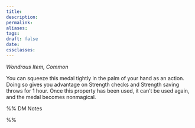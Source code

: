 ```yaml
---
title: 
description: 
permalink: 
aliases: 
tags: 
draft: false
date: 
cssclasses:
---
```

_Wondrous Item, Common_

You can squeeze this medal tightly in the palm of your hand as an action. Doing so gives you advantage on Strength checks and Strength saving throws for 1 hour. Once this property has been used, it can’t be used again, and the medal becomes nonmagical.


%% DM Notes



%%

